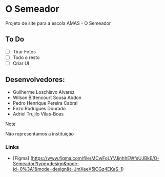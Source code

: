# O Semeador
Projeto de site para a escola AMAS - O Semeador

## To Do
- [ ] Tirar Fotos
- [ ] Todo o resto
- [ ] Criar UI

## Desenvolvedores:

- Guilherme Loschiavo Alvarez
- Wilson Bittencourt Sousa Abdon
- Pedro Henrique Pereira Cabral
- Enzo Rodrigues Dourado
- Adriel Trujilo Vilas-Boas

> [!NOTE]
> Não representamos a instituição
>
> ### Links
>
> - [Figma] (https://www.figma.com/file/MCwFoLYVJjnhhEWfsUJBkE/O-Semeador?type=design&node-id=0%3A1&mode=design&t=JmXeeX5lCGz4EKeS-1)
